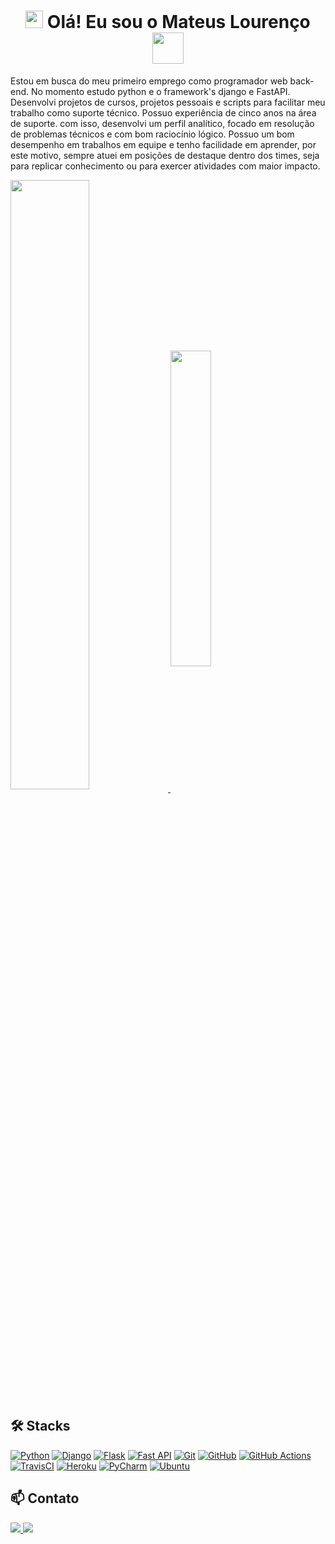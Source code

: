 <h1 align="center">
<img src="https://media0.giphy.com/media/iigp4VDyf5dCLRlGkm/giphy.gif" width="28">
Olá! Eu sou o Mateus Lourenço <img src="https://media0.giphy.com/media/13POHBrQwej54bj04I/giphy.gif" width="50">
</h1>

<div>
    <p>Estou em busca do meu primeiro emprego como programador web
      back-end. No momento estudo python e o framework's django e FastAPI.
      Desenvolvi projetos de cursos, projetos pessoais e scripts para
      facilitar meu trabalho como suporte técnico. Possuo experiência de
      cinco anos na área de suporte. com isso, desenvolvi um perfil
      analítico, focado em resolução de problemas técnicos e com bom
      raciocínio lógico. Possuo um bom desempenho em trabalhos em
      equipe e tenho facilidade em aprender, por este motivo, sempre atuei
      em posições de destaque dentro dos times, seja para replicar
      conhecimento ou para exercer atividades com maior impacto.
    </p>
    <a href='https://github.com/mateuslourenco'>
  <img align="center" width="50%" src="https://github-readme-stats.vercel.app/api?username=mateuslourenco&hide=contribs&count_private=true&theme=tokyonight&show_icons=true)]" />
  <img align="center" width="36%" src="https://github-readme-stats.vercel.app/api/top-langs/?username=mateuslourenco&layout=compact&theme=tokyonight" />
    </a>
</div>

## 🛠️ Stacks
  [![Python](https://img.shields.io/badge/python-1A1B26?style=for-the-badge&logo=python&logoColor=A981D8)](https://www.python.org/)
  [![Django](https://img.shields.io/badge/django-1A1B26?style=for-the-badge&logo=django&logoColor=A981D8)](https://www.djangoproject.com/)
  [![Flask](https://img.shields.io/badge/flask-1A1B26?style=for-the-badge&logo=flask&logoColor=A981D8)](https://flask.palletsprojects.com/en/2.0.x/)
  [![Fast API](https://img.shields.io/badge/fast%20API-1A1B26?style=for-the-badge&logo=fastapi&logoColor=A981D8)](https://fastapi.tiangolo.com/)
  [![Git](https://img.shields.io/badge/git-1A1B26?style=for-the-badge&logo=git&logoColor=A981D8)](https://git-scm.com/)
  [![GitHub](https://img.shields.io/badge/github-1A1B26?style=for-the-badge&logo=github&logoColor=A981D8)](https://github.com/)
  [![GitHub Actions](https://img.shields.io/badge/github%20actions-1A1B26?style=for-the-badge&logo=githubactions&logoColor=A981D8)](https://github.com/features/actions)
  [![TravisCI](https://img.shields.io/badge/travisci-1A1B26?style=for-the-badge&logo=travisci&logoColor=A981D8)](https://www.travis-ci.com/)
  [![Heroku](https://img.shields.io/badge/heroku-1A1B26?style=for-the-badge&logo=heroku&logoColor=A981D8)](https://www.heroku.com/)
  [![PyCharm](https://img.shields.io/badge/pycharm-1A1B26?style=for-the-badge&logo=pycharm&logoColor=A981D8&lack&)](https://www.jetbrains.com/pt-br/pycharm/)
  [![Ubuntu](https://img.shields.io/badge/Ubuntu-1A1B26?style=for-the-badge&logo=ubuntu&logoColor=A981D8)](https://ubuntu.com/)

## 📫 Contato

<a href="https://www.linkedin.com/in/mateus-louren%C3%A7o-12456b103/">
  <img src="https://img.shields.io/badge/linkedin-1A1B26?style=for-the-badge&logo=linkedin&logoColor=A981D8" />
</a>

<a href="mailto:mateuslourenco55@outlook.com">
  <img src="https://img.shields.io/badge/Microsoft_Outlook-1A1B26?style=for-the-badge&logo=microsoft-outlook&logoColor=A981D8" />
</a>

